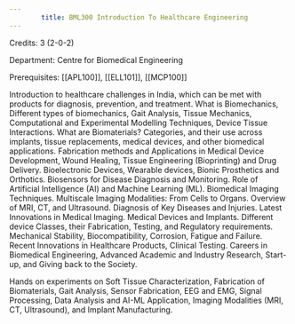 ```yaml
---
        title: BML300 Introduction To Healthcare Engineering
---
```

Credits: 3 (2-0-2)

Department: Centre for Biomedical Engineering

Prerequisites: [[APL100]], [[ELL101]], [[MCP100]]

Introduction to healthcare challenges in India, which can be met with products for diagnosis, prevention, and treatment. What is Biomechanics, Different types of biomechanics, Gait Analysis, Tissue Mechanics, Computational and Experimental Modelling Techniques, Device Tissue Interactions. What are Biomaterials? Categories, and their use across implants, tissue replacements, medical devices, and other biomedical applications. Fabrication methods and Applications in Medical Device Development, Wound Healing, Tissue Engineering (Bioprinting) and Drug Delivery. Bioelectronic Devices, Wearable devices, Bionic Prosthetics and Orthotics. Biosensors for Disease Diagnosis and Monitoring. Role of Artificial Intelligence (AI) and Machine Learning (ML). Biomedical Imaging Techniques. Multiscale Imaging Modalities: From Cells to Organs. Overview of MRI, CT, and Ultrasound. Diagnosis of Key Diseases and Injuries. Latest Innovations in Medical Imaging. Medical Devices and Implants. Different device Classes, their Fabrication, Testing, and Regulatory requirements. Mechanical Stability, Biocompatibility, Corrosion, Fatigue and Failure. Recent Innovations in Healthcare Products, Clinical Testing. Careers in Biomedical Engineering, Advanced Academic and Industry Research, Start-up, and Giving back to the Society.

Hands on experiments on Soft Tissue Characterization, Fabrication of Biomaterials, Gait Analysis, Sensor Fabrication, EEG and EMG, Signal Processing, Data Analysis and AI-ML Application, Imaging Modalities (MRI, CT, Ultrasound), and Implant Manufacturing.
